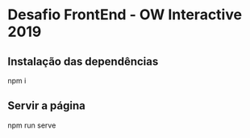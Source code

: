 # Desafio FrontEnd - OW Interactive 2019

## Instalação das dependências
npm i
## Servir a página
npm run serve
